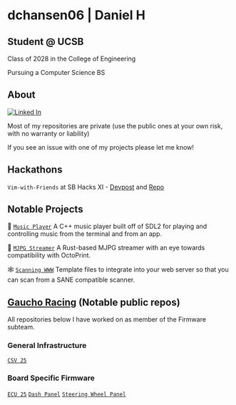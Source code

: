 # dchansen06 | Daniel H
## Student @ UCSB
Class of 2028 in the College of Engineering

Pursuing a Computer Science BS
## About
[![Linked In](https://img.shields.io/badge/LinkedIn-0077B5?style=for-the-badge&logo=linkedin&logoColor=white)](https://linkedin.com/in/daniel-hansen-cs)

Most of my repositories are private (use the public ones at your own risk, with no warranty or liability)

If you see an issue with one of my projects please let me know!
## Hackathons
`Vim-with-Friends` at SB Hacks XI - [Devpost](https://devpost.com/software/vim-with) and [Repo](https://github.com/dchansen06/vim-with-friends)

## Notable Projects
🚧 [`Music Player`](https://github.com/dchansen06/music-player) A C++ music player built off of SDL2 for playing and controlling music from the terminal and from an app.

🚧 [`MJPG Streamer`](https://github.com/dchansen06/mjpg-streamer) A Rust-based MJPG streamer with an eye towards compatibility with OctoPrint.

🕸️ [`Scanning WWW`](https://github.com/dchansen06/scanning-www) Template files to integrate into your web server so that you can scan from a SANE compatible scanner.

## [Gaucho Racing](https://gauchoracing.com) (Notable public repos)
All repositories below I have worked on as member of the Firmware subteam.

### General Infrastructure
[`CSV 25`](https://github.com/Gaucho-Racing/CSV-25)

### Board Specific Firmware
[`ECU 25`](https://github.com/Gaucho-Racing/ECU-25)
[`Dash Panel`](https://github.com/Gaucho-Racing/Dash-Panel-V2-25)
[`Steering Wheel Panel`](https://github.com/Gaucho-Racing/Steering-V2-25)
